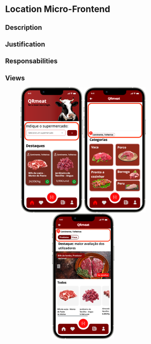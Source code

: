 # Location Micro-Frontend

## Description

## Justification

## Responsabilities






## Views
<div style="text-align: center;">
    <img src="https://github.com/DuarteVDG/aw-project/blob/main/micro-frontends/images/Location2.png?raw=true" style="width: 200px; height: auto;">
    <img src="https://github.com/DuarteVDG/aw-project/blob/main/micro-frontends/images/Location1.png?raw=true" style="width: 200px; height: auto;">
    <img src="https://github.com/DuarteVDG/aw-project/blob/main/micro-frontends/images/Location3.png?raw=true" style="width: 200px; height: auto;">
</div>
